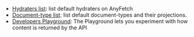 * [Hydraters list](/resources/hydraters.html): list default hydraters on AnyFetch
* [Document-type list](/resources/document-types.html): list default document-types and their projections.
* [Developers Playground](/resources/playground.html): The Playground lets you experiment with how content is returned by the API
